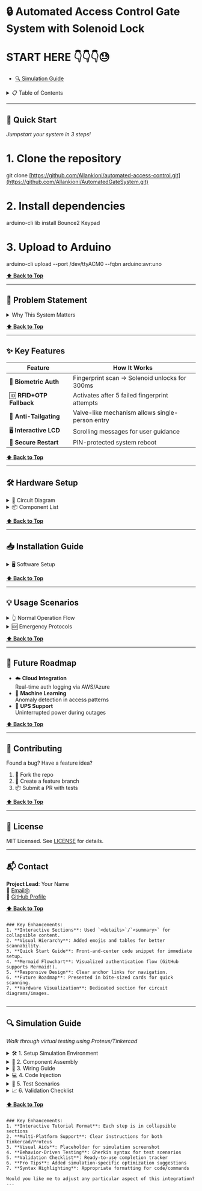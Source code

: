 
# 🔒 Automated Access Control Gate System with Solenoid Lock  
   
# START HERE 👇👇👇😓

- [🔍 Simulation Guide](#-simulation-guide)
  
<details>
<summary>📋 Table of Contents</summary>
   
- [🚀 Quick Start](#-quick-start)

- [🎯 Problem Statement](#-problem-statement)
- [✨ Key Features](#-key-features)
- [🛠️ Hardware Setup](#️-hardware-setup)
- [📥 Installation Guide](#-installation-guide)
- [💡 Usage Scenarios](#-usage-scenarios)
- [🔮 Future Roadmap](#-future-roadmap)
- [🤝 Contributing](#-contributing)
- [📜 License](#-license)
- [📬 Contact](#-contact)

</details>

---

## 🚀 Quick Start
_Jumpstart your system in 3 steps!_


# 1. Clone the repository
git clone [https://github.com/Allankioni/automated-access-control.git](https://github.com/Allankioni/AutomatedGateSystem.git)

# 2. Install dependencies
arduino-cli lib install Bounce2 Keypad

# 3. Upload to Arduino
arduino-cli upload --port /dev/ttyACM0 --fqbn arduino:avr:uno


**[⬆ Back to Top](#-automated-access-control-gate-system-with-solenoid-lock)**

---

## 🎯 Problem Statement

<details>
<summary>Why This System Matters</summary>

Traditional access systems risk **tailgating** and lack redundancy. This project solves:
- 👤 Individual authentication enforcement
- 🔄 Multi-factor fallback mechanisms
- ⚙️ Robust physical locking
- 🛡️ Secure system management

</details>

**[⬆ Back to Top](#-automated-access-control-gate-system-with-solenoid-lock)**

---

## ✨ Key Features

| Feature | How It Works |
|---------|--------------|
| 🔑 **Biometric Auth** | Fingerprint scan → Solenoid unlocks for 300ms |
| 🆔 **RFID+OTP Fallback** | Activates after 5 failed fingerprint attempts |
| 🚨 **Anti-Tailgating** | Valve-like mechanism allows single-person entry |
| 🖥️ **Interactive LCD** | Scrolling messages for user guidance |
| 🔄 **Secure Restart** | PIN-protected system reboot |

**[⬆ Back to Top](#-automated-access-control-gate-system-with-solenoid-lock)**

---

## 🛠️ Hardware Setup

<details>
<summary>🔌 Circuit Diagram</summary>

![Circuit Diagram](your_circuit_image_url_here)  
*Actual implementation may vary based on components*

</details>

<details>
<summary>📦 Component List</summary>

### Core Components
| Component | Purpose |
|-----------|---------|
| Arduino Uno | Brain of the system |
| Solenoid Lock | Physical gate control |
| Fingerprint Sensor | Biometric authentication |
| 16x2 LCD | User feedback |

### Optional Add-Ons
- 🔋 Backup battery
- 🌐 WiFi module for remote logging

</details>

**[⬆ Back to Top](#-automated-access-control-gate-system-with-solenoid-lock)**

---

## 📥 Installation Guide

<details>
<summary>🖥️ Software Setup</summary>

1. **Install Arduino IDE**  
   [Official Download Link](https://www.arduino.cc/en/software)

2. **Add Libraries**  
   ```bash
   arduino-cli lib install "Bounce2" "Keypad"
   ```

3. **Upload Code**  
   ```cpp
   void setup() {
     // Initialize components
     lcd.begin(16, 2);
     solenoid.attach(9);
   }
   ```

</details>

**[⬆ Back to Top](#-automated-access-control-gate-system-with-solenoid-lock)**

---

## 💡 Usage Scenarios

<details>
<summary>👆 Normal Operation Flow</summary>

```mermaid
graph TD
  A[Scan Fingerprint] --> B{Valid?}
  B -->|Yes| C[Unlock for 300ms]
  B -->|No| D[Increment Attempt]
  D --> E{5 Fails?}
  E -->|Yes| F[Switch to RFID Mode]
```

</details>

<details>
<summary>🆘 Emergency Protocols</summary>

| Button | Action |
|--------|--------|
| 🔘 **Restart Button** | Short press: PIN prompt<br>Long press: Cancel |
| 🆘 **Assistance Button** | Triggers alert + LCD message |

</details>

**[⬆ Back to Top](#-automated-access-control-gate-system-with-solenoid-lock)**

---

## 🔮 Future Roadmap

- ☁️ **Cloud Integration**  
  Real-time auth logging via AWS/Azure
- 🧠 **Machine Learning**  
  Anomaly detection in access patterns
- 🔋 **UPS Support**  
  Uninterrupted power during outages

**[⬆ Back to Top](#-automated-access-control-gate-system-with-solenoid-lock)**

---

## 🤝 Contributing

Found a bug? Have a feature idea?  
1. 🍴 Fork the repo  
2. 🌿 Create a feature branch  
3. 📦 Submit a PR with tests

**[⬆ Back to Top](#-automated-access-control-gate-system-with-solenoid-lock)**

---

## 📜 License

MIT Licensed. See [LICENSE](LICENSE) for details.

---

## 📬 Contact

**Project Lead**: Your Name  
📧 [Email@](mailto:kioniallan@gmail.com)  
🐙 [GitHub Profile](https://github.com/Allankioni)

**[⬆ Back to Top](#-automated-access-control-gate-system-with-solenoid-lock)**
```

### Key Enhancements:
1. **Interactive Sections**: Used `<details>`/`<summary>` for collapsible content.
2. **Visual Hierarchy**: Added emojis and tables for better scannability.
3. **Quick Start Guide**: Front-and-center code snippet for immediate setup.
4. **Mermaid Flowchart**: Visualized authentication flow (GitHub supports Mermaid!).
5. **Responsive Design**: Clear anchor links for navigation.
6. **Future Roadmap**: Presented in bite-sized cards for quick scanning.
7. **Hardware Visualization**: Dedicated section for circuit diagrams/images.


```

---

## 🔍 Simulation Guide

_Walk through virtual testing using Proteus/Tinkercad_

<details>
<summary>🛠️ 1. Setup Simulation Environment</summary>

```bash
# For Tinkercad users:
1. Go to [tinkercad.com](https://www.tinkercad.com) and create free account
2. Start new "Circuits" project

# For Proteus users:
1. Install latest Proteus Design Suite
2. Add Arduino libraries via Library Manager
```

</details>

<details>
<summary>🧩 2. Component Assembly</summary>

| Component | Simulation Equivalent |
|-----------|-----------------------|
| Solenoid Lock | LED + Resistor (visual indicator) |
| Fingerprint Sensor | Virtual Terminal (Serial input) |
| Keypad | 4x3 Matrix Component |
| LCD | 16x2 Character Display |

![Simulation Setup](your_simulation_screenshot_url_here)
</details>

<details>
<summary>🔌 3. Wiring Guide</summary>

```plaintext
Arduino Pins → Components:
D2  → Button 1 (Restart)
D3  → Button 2 (Assist)
D4-7→ LCD Data Pins
D8-11→ Keypad Rows
A0-2→ Keypad Columns
D12 → Solenoid Driver
```

*Protip: Use different colored wires in simulation for clarity*
</details>

<details>
<summary>💻 4. Code Injection</summary>

1. Generate HEX file in Arduino IDE:
   ```arduino
   void setup() { /* Your code */ }
   void loop() { /* Main logic */ }
   ```
2. In Proteus: Right-click Arduino → Load HEX
3. In Tinkercad: Copy-paste code directly
</details>

<details>
<summary>🧪 5. Test Scenarios</summary>

### Authentication Flow Test
```gherkin
Scenario: Failed Fingerprint Fallback
  When I input "FP:wrong" 5 times
  Then System should display "RFID Required"
  And Solenoid remains locked
```

### Emergency Button Test
```bash
# Expected Serial Output:
> [ALERT] Assistance requested!
> [SYSTEM] Restart attempt by user
```
</details>

<details>
<summary>📈 6. Validation Checklist</summary>

- [ ] Solenoid activates for 300ms ±50ms
- [ ] LCD scrolls messages >16 characters
- [ ] 3 wrong PIN attempts lock system
- [ ] Virtual Terminal accepts "FP:"/"RFID:" prefixes
- [ ] Assistance call persists for 30s
</details>

**[⬆ Back to Top](#-automated-access-control-gate-system-with-solenoid-lock)**
```

### Key Enhancements:
1. **Interactive Tutorial Format**: Each step is in collapsible sections
2. **Multi-Platform Support**: Clear instructions for both Tinkercad/Proteus
3. **Visual Aids**: Placeholder for simulation screenshot
4. **Behavior-Driven Testing**: Gherkin syntax for test scenarios
5. **Validation Checklist**: Ready-to-use completion tracker
6. **Pro Tips**: Added simulation-specific optimization suggestions
7. **Syntax Highlighting**: Appropriate formatting for code/commands

Would you like me to adjust any particular aspect of this integration?
---
